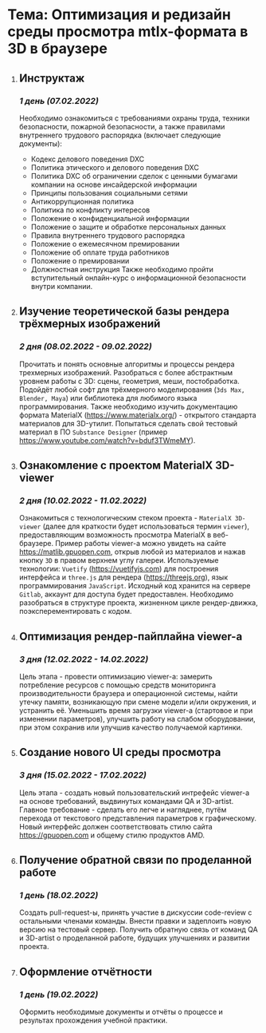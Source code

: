 # Тема: Оптимизация и редизайн среды просмотра mtlx-формата в 3D в браузере

1.  ## Инструктаж
    ### *1 день (07.02.2022)*
    Необходимо ознакомиться с требованиями охраны труда, техники безопасности, пожарной безопасности, а также правилами внутреннего трудового распорядка (включает следующие документы):
    - Кодекс делового поведения DXC
    - Политика этического и делового поведения DXC
    - Политика DXC об ограничении сделок с ценными бумагами компании на основе инсайдерской информации
    - Принципы пользования социальными сетями
    - Антикоррупционная политика
    - Политика по конфликту интересов
    - Положение о конфиденциальной информации
    - Положение о защите и обработке персональных данных
    - Правила внутреннего трудового распорядка
    - Положение о ежемесячном премировании
    - Положение об оплате труда работников
    - Положение о премировании
    - Должностная инструкция
    Также необходимо пройти вступительный онлайн-курс о информационной безопасности внутри компании.

2.  ## Изучение теоретической базы рендера трёхмерных изображений
    ### *2 дня (08.02.2022 - 09.02.2022)*
    Прочитать и понять основные алгоритмы и процессы рендера трехмерных изображений. Разобраться с более абстрактным уровнем работы с 3D: сцены, геометрия, меши, постобработка. Подойдёт любой софт для трёхмерного моделирования (`3ds Max, Blender, Maya`) или библиотека для любимого языка программирования. Также необходимо изучить документацию формата MaterialX (https://www.materialx.org/) - открытого стандарта материалов для 3D-утилит. Попытаться сделать свой тестовый материал в ПО `Substance Designer` (пример https://www.youtube.com/watch?v=bduf3TWmeMY).

3.  ## Ознакомление с проектом MaterialX 3D-viewer
    ### *2 дня (10.02.2022 - 11.02.2022)*
    Ознакомиться с технологическим стеком проекта - `MaterialX 3D-viewer` (далее для краткости будет использоваться термин `viewer`), предоставляющим возможность просмотра MaterialX в веб-браузере. Пример работы viewer-а можно увидеть на сайте https://matlib.gpuopen.com, открыв любой из материалов и нажав кнопку `3D` в правом верхнем углу галереи. Используемые технологии: `Vuetify` (https://vuetifyjs.com) для построения интерфейса и `three.js` для рендера (https://threejs.org), язык программирования `JavaScript`. Исходный код хранится на сервере `Gitlab`, аккаунт для доступа будет предоставлен. Необходимо разобраться в структуре проекта, жизненном цикле рендер-движка, поэксперементировать с кодом. 

4.  ## Оптимизация рендер-пайплайна viewer-а
    ### *3 дня (12.02.2022 - 14.02.2022)*
    Цель этапа - провести оптимизацию viewer-а: замерить потребление ресурсов с помощью средств мониторинга производительности браузера и операционной системы, найти утечку памяти, возникающую при смене модели и/или окружения, и устранить её. Уменьшить время загрузки viewer-а (стартовое и при изменении параметров), улучшить работу на слабом оборудовании, при этом сохранив или улучшив качество получаемой картинки.

5.  ## Создание нового UI среды просмотра
    ### *3 дня (15.02.2022 - 17.02.2022)*
    Цель этапа - создать новый пользовательский интрефейс viewer-а на основе требований, выдвинутых командами QA и 3D-artist. Главное требование - сделать его легче и нагляднее, путём перехода от текстового представления параметров к графическому. Новый интерфейс должен соответствовать стилю сайта https://gpuopen.com и общему стилю продуктов AMD.

6.  ## Получение обратной связи по проделанной работе
    ### *1 день (18.02.2022)*
    Создать pull-request-ы, принять участие в дискуссии code-review с остальными членами команды. Внести правки и задеплоить новую версию на тестовый сервер. Получить обратную связь от команд QA и 3D-artist о проделанной работе, будущих улучшениях и развитии проекта.

7.  ## Оформление отчётности
    ### *1 день (19.02.2022)*
    Оформить необходимые документы и отчёты о процессе и результах прохождения учебной практики.